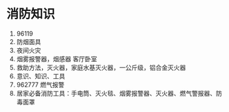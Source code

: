 # 消防知识

1. 96119
2. 防烟面具
3. 夜间火灾
4. 烟雾报警器，烟感器 客厅卧室
5. 救助方法，灭火器，家庭水基灭火器，一公斤级，铝合金灭火器
6. 意识、知识、工具
7. 962777 燃气报警
8. 居家必备消防工具：手电筒、灭火毯、烟雾报警器、灭火器、燃气警报器、防毒面罩